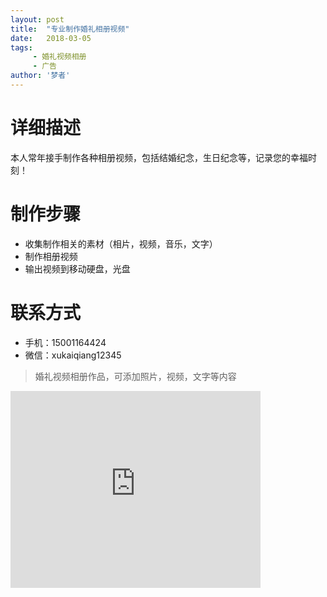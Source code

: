 ```yaml
---
layout: post
title:  "专业制作婚礼相册视频"
date:   2018-03-05
tags:
     - 婚礼视频相册
     - 广告
author: '梦者'
---
```


# 详细描述
本人常年接手制作各种相册视频，包括结婚纪念，生日纪念等，记录您的幸福时刻！

# 制作步骤

* 收集制作相关的素材（相片，视频，音乐，文字）
* 制作相册视频
* 输出视频到移动硬盘，光盘

# 联系方式
 
 * 手机：15001164424
 * 微信：xukaiqiang12345
 

> 婚礼视频相册作品，可添加照片，视频，文字等内容

<iframe width="400" height="315" src="https://supermanxkq.github.io/img/a.mp4" frameborder="0" allowfullscreen></iframe>
